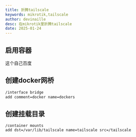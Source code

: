 ```yaml
---
title: 折腾tailscale
keywords: mikrotik,tailscale
author: devinaille
desc: 在mikrotik里折腾tailscale
date: 2025-01-24
---
```



## 启用容器
这个自己百度

## 创建docker网桥

```bash
/interface bridge
add comment=docker name=dockers
```

## 创建挂载目录
```
/container mounts
add dst=/var/lib/tailscale name=tailscale src=/tailscale
```

